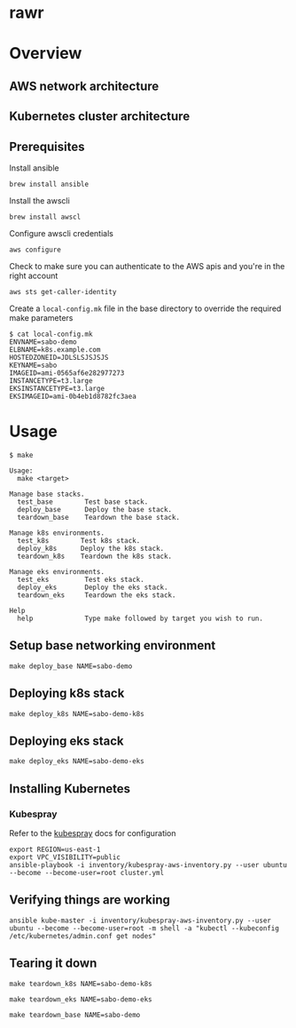 # rawr

# Overview

## AWS network architecture

## Kubernetes cluster architecture

## Prerequisites

Install ansible

```
brew install ansible
```

Install the awscli

```
brew install awscl
```

Configure awscli credentials

```
aws configure
```

Check to make sure you can authenticate to the AWS apis and you're in the right account

```
aws sts get-caller-identity
```

Create a `local-config.mk` file in the base directory to override the required make parameters

```console
$ cat local-config.mk
ENVNAME=sabo-demo
ELBNAME=k8s.example.com
HOSTEDZONEID=JDLSLSJSJSJS
KEYNAME=sabo
IMAGEID=ami-0565af6e282977273
INSTANCETYPE=t3.large
EKSINSTANCETYPE=t3.large
EKSIMAGEID=ami-0b4eb1d8782fc3aea
```

# Usage

```console
$ make

Usage:
  make <target>

Manage base stacks.
  test_base        Test base stack.
  deploy_base      Deploy the base stack.
  teardown_base    Teardown the base stack.

Manage k8s environments.
  test_k8s        Test k8s stack.
  deploy_k8s      Deploy the k8s stack.
  teardown_k8s    Teardown the k8s stack.

Manage eks environments.
  test_eks         Test eks stack.
  deploy_eks       Deploy the eks stack.
  teardown_eks     Teardown the eks stack.

Help
  help             Type make followed by target you wish to run.
```

## Setup base networking environment

```
make deploy_base NAME=sabo-demo
```

## Deploying k8s stack

```
make deploy_k8s NAME=sabo-demo-k8s
```

## Deploying eks stack

```
make deploy_eks NAME=sabo-demo-eks
```

## Installing Kubernetes

### Kubespray

Refer to the [kubespray](https://github.com/kubernetes-sigs/kubespray/blob/master/docs/aws.md) docs for configuration

```
export REGION=us-east-1
export VPC_VISIBILITY=public
ansible-playbook -i inventory/kubespray-aws-inventory.py --user ubuntu --become --become-user=root cluster.yml
```

## Verifying things are working

```
ansible kube-master -i inventory/kubespray-aws-inventory.py --user ubuntu --become --become-user=root -m shell -a "kubectl --kubeconfig /etc/kubernetes/admin.conf get nodes"
```

## Tearing it down

```
make teardown_k8s NAME=sabo-demo-k8s
```

```
make teardown_eks NAME=sabo-demo-eks
```

```
make teardown_base NAME=sabo-demo
```